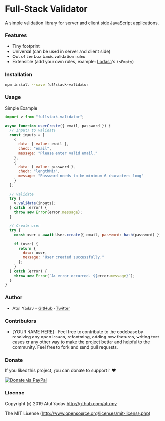 # Full-Stack Validator

A simple validation library for server and client side JavaScript applications.

### Features

- Tiny footprint
- Universal (can be used in server and client side)
- Out of the box basic validation rules
- Extensible (add your own rules, example: [Lodash](https://github.com/lodash/lodash)'s `isEmpty`)

### Installation

```bash
npm install --save fullstack-validator
```

### Usage

Simple Example

```javascript
import v from "fullstack-validator";

async function userCreate({ email, password }) {
  // Inputs to validate
  const inputs = [
    {
      data: { value: email },
      check: "email",
      message: "Please enter valid email."
    },
    {
      data: { value: password },
      check: "lengthMin",
      message: "Password needs to be minimum 6 characters long"
    }
  ];

  // Validate
  try {
    v.validate(inputs);
  } catch (error) {
    throw new Error(error.message);
  }

  // Create user
  try {
    const user = await User.create({ email, password: hash(password) });

    if (user) {
      return {
        data: user,
        message: "User created successfully."
      };
    }
  } catch (error) {
    throw new Error(`An error occurred. ${error.message}`);
  }
}
```

### Author

- Atul Yadav - [GitHub](https://github.com/atulmy) · [Twitter](https://twitter.com/atulmy)

### Contributors

- [YOUR NAME HERE] - Feel free to contribute to the codebase by resolving any open issues, refactoring, adding new features, writing test cases or any other way to make the project better and helpful to the community. Feel free to fork and send pull requests.

### Donate

If you liked this project, you can donate to support it ❤️

[![Donate via PayPal](https://raw.githubusercontent.com/atulmy/atulmy.github.io/master/images/mix/paypal-me-smaller.png)](http://paypal.me/atulmy)

### License

Copyright (c) 2019 Atul Yadav <http://github.com/atulmy>

The MIT License (<http://www.opensource.org/licenses/mit-license.php>)
